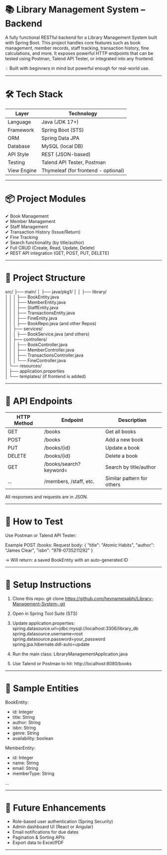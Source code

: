 
# 📚 Library Management System – Backend

A fully functional RESTful backend for a Library Management System built with Spring Boot. This project handles core features such as book management, member records, staff tracking, transaction history, fine calculations, and more. It exposes powerful HTTP endpoints that can be tested using Postman, Talend API Tester, or integrated into any frontend.

💡 Built with beginners in mind but powerful enough for real-world use.

---

# 🛠️ Tech Stack

| Layer       | Technology                |
|-------------|---------------------------|
| Language    | Java (JDK 17+)            |
| Framework   | Spring Boot (STS)         |
| ORM         | Spring Data JPA           |
| Database    | MySQL (local DB)          |
| API Style   | REST (JSON-based)         |
| Testing     | Talend API Tester, Postman|
| View Engine | Thymeleaf (for frontend - optional) |

---

# 📦 Project Modules

✔ Book Management  
✔ Member Management  
✔ Staff Management  
✔ Transaction History (Issue/Return)  
✔ Fine Tracking  
✔ Search functionality (by title/author)  
✔ Full CRUD (Create, Read, Update, Delete)  
✔ REST API integration (GET, POST, PUT, DELETE)

---

# 📁 Project Structure

src/
├── main/
│   ├── java/pkg1/
│   │   ├── library/  
│   │   │   ├── BookEntity.java  
│   │   │   ├── MemberEntity.java  
│   │   │   ├── StaffEntity.java  
│   │   │   ├── TransactionsEntity.java  
│   │   │   ├── FineEntity.java  
│   │   │   ├── BookRepo.java (and other Repos)  
│   │   ├── services/  
│   │   │   ├── BookService.java (and others)  
│   │   ├── controllers/  
│   │   │   ├── BookController.java  
│   │   │   ├── MemberController.java  
│   │   │   ├── TransactionsController.java  
│   │   │   └── FineController.java  
│   └── resources/  
│       ├── application.properties  
│       └── templates/ (if frontend is added)

---

# 📡 API Endpoints

| HTTP Method | Endpoint               | Description                |
|-------------|------------------------|----------------------------|
| GET         | /books                 | Get all books              |
| POST        | /books                 | Add a new book             |
| PUT         | /books/{id}            | Update a book              |
| DELETE      | /books/{id}            | Delete a book              |
| GET         | /books/search?keyword= | Search by title/author     |
| ...         | /members, /staff, etc. | Similar pattern for others |

All responses and requests are in JSON.

---

# 🧪 How to Test

Use Postman or Talend API Tester:

Example POST /books:
Request body:
{
  "title": "Atomic Habits",
  "author": "James Clear",
  "isbn": "978-0735211292"
}

→ Will return: a saved BookEntity with an auto-generated ID

---

# 🧰 Setup Instructions

1. Clone this repo:   git clone https://github.com/heynameisabhi/Library-Management-System-.git

2. Open in Spring Tool Suite (STS)

3. Update application.properties:
spring.datasource.url=jdbc:mysql://localhost:3306/library_db  
spring.datasource.username=root  
spring.datasource.password=your_password  
spring.jpa.hibernate.ddl-auto=update

4. Run the main class:
LibraryManagementApplication.java

5. Use Talend or Postman to hit:
http://localhost:8080/books

---

# 📝 Sample Entities

BookEntity:
- id: Integer
- title: String
- author: String
- isbn: String
- genre: String
- availability: boolean

MemberEntity:
- id: Integer
- name: String
- email: String
- memberType: String

...

---

# 🚀 Future Enhancements

- Role-based user authentication (Spring Security)
- Admin dashboard UI (React or Angular)
- Email notifications for due dates
- Pagination & Sorting APIs
- Export data to Excel/PDF

---

